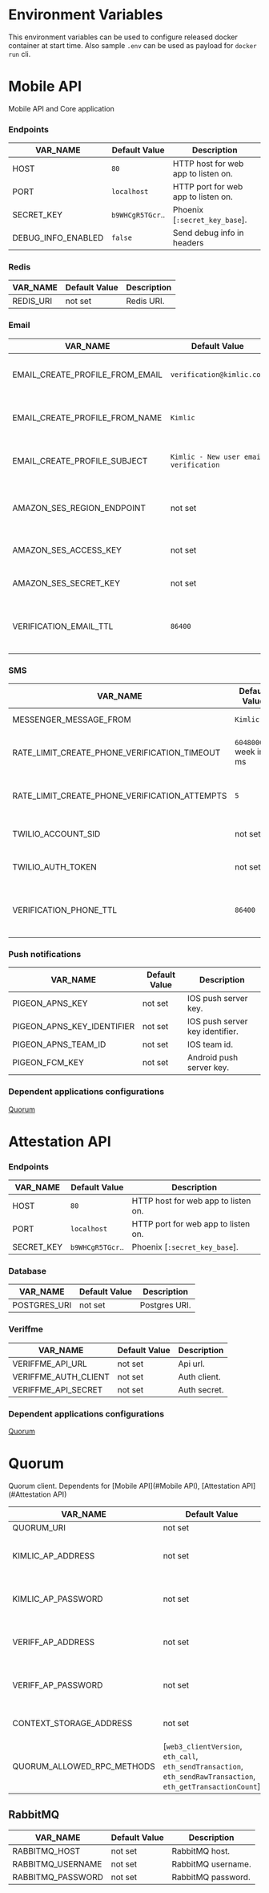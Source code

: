 # Environment Variables

This environment variables can be used to configure released docker container at start time.
Also sample `.env` can be used as payload for `docker run` cli.

# Mobile API

Mobile API and Core application 

### Endpoints

| VAR_NAME           | Default Value    | Description                         |
| ------------------ | ---------------- | ----------------------------------- |
| HOST               | `80`             | HTTP host for web app to listen on. |
| PORT               | `localhost`      | HTTP port for web app to listen on. |
| SECRET_KEY         | `b9WHCgR5TGcr`.. | Phoenix [`:secret_key_base`].       |
| DEBUG_INFO_ENABLED | `false`          | Send debug info in headers          |

### Redis

| VAR_NAME      | Default Value | Description   |
| ------------- | ------------- | ------------- |
| REDIS_URI     | not set       | Redis URI.    |

### Email

| VAR_NAME                        | Default Value                          | Description                       |
| ------------------------------- | -------------------------------------- | --------------------------------- |
| EMAIL_CREATE_PROFILE_FROM_EMAIL | `verification@kimlic.com`              | Sender email on create profile.   |
| EMAIL_CREATE_PROFILE_FROM_NAME  | `Kimlic`                               | Sender name on create profile.    |
| EMAIL_CREATE_PROFILE_SUBJECT    | `Kimlic - New user email verification` | Sender subject on create profile. |
| AMAZON_SES_REGION_ENDPOINT      | not set                                | Amazon SES Region endpoint. Ex: `eu-west-1` |
| AMAZON_SES_ACCESS_KEY           | not set                                | Amazon SES Access key.                      |
| AMAZON_SES_SECRET_KEY           | not set                                | Amazon SES Access secret.                   |
| VERIFICATION_EMAIL_TTL          | `86400`                                | Time to live for email verification in Redis (seconds). |

### SMS

| VAR_NAME               | Default Value        | Description  |
| ---------------------- | -------------------- | ------------ |
| MESSENGER_MESSAGE_FROM | `Kimlic`             | Sender name. |
| RATE_LIMIT_CREATE_PHONE_VERIFICATION_TIMEOUT  | `604800000` week in ms | Timeout for phone verification (in ms). |
| RATE_LIMIT_CREATE_PHONE_VERIFICATION_ATTEMPTS | `5`                    | Max attempts for phone verification.    |
| TWILIO_ACCOUNT_SID     | not set              | Twilio account secret id.  |
| TWILIO_AUTH_TOKEN      | not set              | Twilio account auth token. |
| VERIFICATION_PHONE_TTL | `86400`       | Time to live for phone verification (in seconds). |

### Push notifications

| VAR_NAME                   | Default Value   | Description                     |
| -------------------------- | --------------- | ------------------------------- |
| PIGEON_APNS_KEY            | not set         | IOS push server key.            |
| PIGEON_APNS_KEY_IDENTIFIER | not set         | IOS push server key identifier. |
| PIGEON_APNS_TEAM_ID        | not set         | IOS team id.                    |
| PIGEON_FCM_KEY             | not set         | Android push server key.        |


### Dependent applications configurations

[Quorum](#quorum)

# Attestation API

### Endpoints

| VAR_NAME   | Default Value    | Description                         |
| ---------- | ---------------- | ----------------------------------- |
| HOST       | `80`             | HTTP host for web app to listen on. |
| PORT       | `localhost`      | HTTP port for web app to listen on. |
| SECRET_KEY | `b9WHCgR5TGcr`.. | Phoenix [`:secret_key_base`].       |

### Database

| VAR_NAME      | Default Value | Description   |
| ------------- | ------------- | ------------- |
| POSTGRES_URI  | not set       | Postgres URI. |

### Veriffme

| VAR_NAME              | Default Value | Description  |
| --------------------- | ------------- | ------------ |
| VERIFFME_API_URL      | not set       | Api url.     |
| VERIFFME_AUTH_CLIENT  | not set       | Auth client. |
| VERIFFME_API_SECRET   | not set       | Auth secret. |

### Dependent applications configurations

[Quorum](#quorum)

# Quorum

Quorum client.
Dependents for [Mobile API](#Mobile API), [Attestation API](#Attestation API)

| VAR_NAME                   | Default Value | Description                        |
| -------------------------- | ------------- | ---------------------------------- |
| QUORUM_URI                 | not set       | Quorum uri.                        |
| KIMLIC_AP_ADDRESS          | not set       | Kimlic attestation party address.  |
| KIMLIC_AP_PASSWORD         | not set       | Kimlic attestation party password. |
| VERIFF_AP_ADDRESS          | not set       | Veriff attestation party address.  |
| VERIFF_AP_PASSWORD         | not set       | Veriff attestation party password. |
| CONTEXT_STORAGE_ADDRESS    | not set       | Context storage address.           |
| QUORUM_ALLOWED_RPC_METHODS | [`web3_clientVersion`, `eth_call`, `eth_sendTransaction`, `eth_sendRawTransaction`, `eth_getTransactionCount`] | Quorum allowed rpc methods. |

## RabbitMQ

| VAR_NAME          | Default Value | Description        |
| ----------------- | ------------- | ------------------ |
| RABBITMQ_HOST     | not set       | RabbitMQ host.     |
| RABBITMQ_USERNAME | not set       | RabbitMQ username. |
| RABBITMQ_PASSWORD | not set       | RabbitMQ password. |
